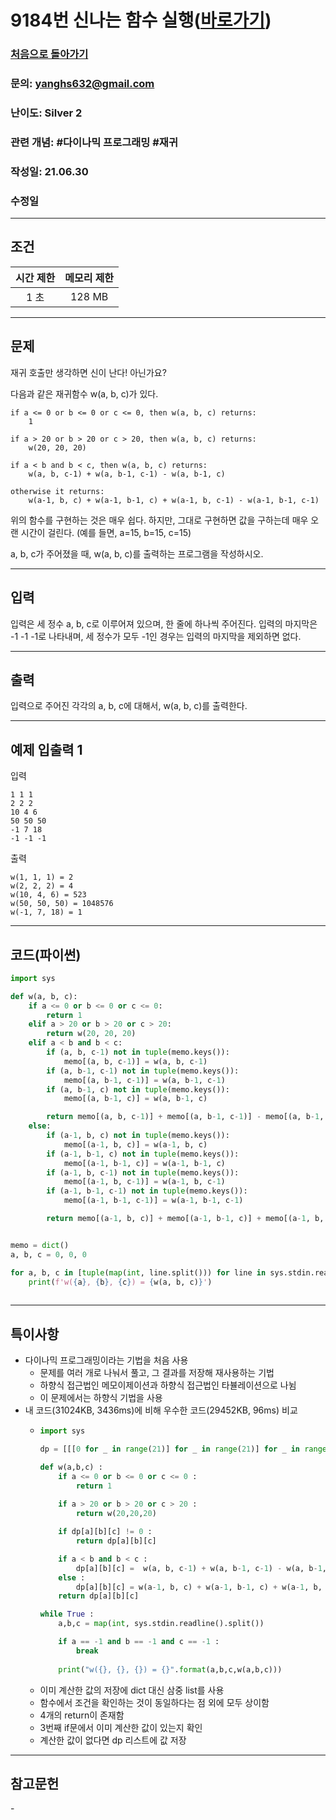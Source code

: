 # 9184번 신나는 함수 실행([바로가기](https://www.acmicpc.net/problem/9184번))

### [처음으로 돌아가기](/README.md)
### 문의: yanghs632@gmail.com
### 난이도: Silver 2
### 관련 개념: #다이나믹 프로그래밍 #재귀
### 작성일: 21.06.30
### 수정일

---
## 조건
시간 제한|메모리 제한|
:---:|:---:
1 초|128 MB

---
## 문제
재귀 호출만 생각하면 신이 난다! 아닌가요?

다음과 같은 재귀함수 w(a, b, c)가 있다.

```
if a <= 0 or b <= 0 or c <= 0, then w(a, b, c) returns:
    1

if a > 20 or b > 20 or c > 20, then w(a, b, c) returns:
    w(20, 20, 20)

if a < b and b < c, then w(a, b, c) returns:
    w(a, b, c-1) + w(a, b-1, c-1) - w(a, b-1, c)

otherwise it returns:
    w(a-1, b, c) + w(a-1, b-1, c) + w(a-1, b, c-1) - w(a-1, b-1, c-1)
```
위의 함수를 구현하는 것은 매우 쉽다. 하지만, 그대로 구현하면 값을 구하는데 매우 오랜 시간이 걸린다. (예를 들면, a=15, b=15, c=15)

a, b, c가 주어졌을 때, w(a, b, c)를 출력하는 프로그램을 작성하시오.

---
## 입력
입력은 세 정수 a, b, c로 이루어져 있으며, 한 줄에 하나씩 주어진다. 입력의 마지막은 -1 -1 -1로 나타내며, 세 정수가 모두 -1인 경우는 입력의 마지막을 제외하면 없다.

---
## 출력
입력으로 주어진 각각의 a, b, c에 대해서, w(a, b, c)를 출력한다.

---
## 예제 입출력 1
입력
```
1 1 1
2 2 2
10 4 6
50 50 50
-1 7 18
-1 -1 -1
```

출력
```
w(1, 1, 1) = 2
w(2, 2, 2) = 4
w(10, 4, 6) = 523
w(50, 50, 50) = 1048576
w(-1, 7, 18) = 1
```

---
## 코드(파이썬)
```python
import sys

def w(a, b, c):
    if a <= 0 or b <= 0 or c <= 0:
        return 1
    elif a > 20 or b > 20 or c > 20:
        return w(20, 20, 20)
    elif a < b and b < c:
        if (a, b, c-1) not in tuple(memo.keys()):
            memo[(a, b, c-1)] = w(a, b, c-1)
        if (a, b-1, c-1) not in tuple(memo.keys()):
            memo[(a, b-1, c-1)] = w(a, b-1, c-1)
        if (a, b-1, c) not in tuple(memo.keys()):
            memo[(a, b-1, c)] = w(a, b-1, c)

        return memo[(a, b, c-1)] + memo[(a, b-1, c-1)] - memo[(a, b-1, c)]
    else:
        if (a-1, b, c) not in tuple(memo.keys()):
            memo[(a-1, b, c)] = w(a-1, b, c)
        if (a-1, b-1, c) not in tuple(memo.keys()):
            memo[(a-1, b-1, c)] = w(a-1, b-1, c)
        if (a-1, b, c-1) not in tuple(memo.keys()):
            memo[(a-1, b, c-1)] = w(a-1, b, c-1)
        if (a-1, b-1, c-1) not in tuple(memo.keys()):
            memo[(a-1, b-1, c-1)] = w(a-1, b-1, c-1)

        return memo[(a-1, b, c)] + memo[(a-1, b-1, c)] + memo[(a-1, b, c-1)] - memo[(a-1, b-1, c-1)]


memo = dict()
a, b, c = 0, 0, 0

for a, b, c in [tuple(map(int, line.split())) for line in sys.stdin.readlines()[:-1]]:
    print(f'w({a}, {b}, {c}) = {w(a, b, c)}')
        
```

---
## 특이사항
- 다이나믹 프로그래밍이라는 기법을 처음 사용
  - 문제를 여러 개로 나눠서 풀고, 그 결과를 저장해 재사용하는 기법
  - 하향식 접근법인 메모이제이션과 하향식 접근법인 타뷸레이션으로 나뉨
  - 이 문제에서는 하향식 기법을 사용
- 내 코드(31024KB, 3436ms)에 비해 우수한 코드(29452KB, 96ms) 비교
  - ```python
    import sys

    dp = [[[0 for _ in range(21)] for _ in range(21)] for _ in range(21)]

    def w(a,b,c) :
        if a <= 0 or b <= 0 or c <= 0 :
            return 1
        
        if a > 20 or b > 20 or c > 20 :
            return w(20,20,20)

        if dp[a][b][c] != 0 :
            return dp[a][b][c]

        if a < b and b < c :
            dp[a][b][c] =  w(a, b, c-1) + w(a, b-1, c-1) - w(a, b-1, c)
        else :
            dp[a][b][c] = w(a-1, b, c) + w(a-1, b-1, c) + w(a-1, b, c-1) - w(a-1, b-1, c-1)
        return dp[a][b][c]

    while True :
        a,b,c = map(int, sys.stdin.readline().split())

        if a == -1 and b == -1 and c == -1 :
            break
        
        print("w({}, {}, {}) = {}".format(a,b,c,w(a,b,c)))
    ```
  - 이미 계산한 값의 저장에 dict 대신 삼중 list를 사용
  - 함수에서 조건을 확인하는 것이 동일하다는 점 외에 모두 상이함
  - 4개의 return이 존재함
  - 3번째 if문에서 이미 계산한 값이 있는지 확인
  - 계산한 값이 없다면 dp 리스트에 값 저장

---
## 참고문헌
\-